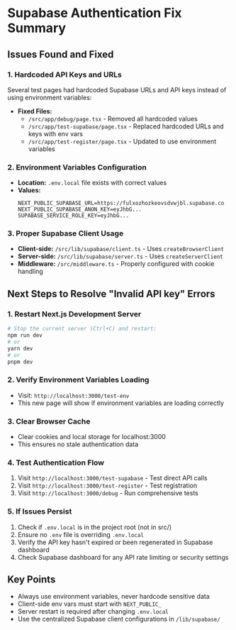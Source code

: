 # Supabase Authentication Fix Summary

## Issues Found and Fixed

### 1. Hardcoded API Keys and URLs
Several test pages had hardcoded Supabase URLs and API keys instead of using environment variables:

- **Fixed Files:**
  - `/src/app/debug/page.tsx` - Removed all hardcoded values
  - `/src/app/test-supabase/page.tsx` - Replaced hardcoded URLs and keys with env vars
  - `/src/app/test-register/page.tsx` - Updated to use environment variables

### 2. Environment Variables Configuration
- **Location:** `.env.local` file exists with correct values
- **Values:**
  ```
  NEXT_PUBLIC_SUPABASE_URL=https://fulxozhozkeovsdvwjbl.supabase.co
  NEXT_PUBLIC_SUPABASE_ANON_KEY=eyJhbG...
  SUPABASE_SERVICE_ROLE_KEY=eyJhbG...
  ```

### 3. Proper Supabase Client Usage
- **Client-side:** `/src/lib/supabase/client.ts` - Uses `createBrowserClient`
- **Server-side:** `/src/lib/supabase/server.ts` - Uses `createServerClient`
- **Middleware:** `/src/middleware.ts` - Properly configured with cookie handling

## Next Steps to Resolve "Invalid API key" Errors

### 1. Restart Next.js Development Server
```bash
# Stop the current server (Ctrl+C) and restart:
npm run dev
# or
yarn dev
# or
pnpm dev
```

### 2. Verify Environment Variables Loading
- Visit: `http://localhost:3000/test-env`
- This new page will show if environment variables are loading correctly

### 3. Clear Browser Cache
- Clear cookies and local storage for localhost:3000
- This ensures no stale authentication data

### 4. Test Authentication Flow
1. Visit `http://localhost:3000/test-supabase` - Test direct API calls
2. Visit `http://localhost:3000/test-register` - Test registration
3. Visit `http://localhost:3000/debug` - Run comprehensive tests

### 5. If Issues Persist
1. Check if `.env.local` is in the project root (not in src/)
2. Ensure no `.env` file is overriding `.env.local`
3. Verify the API key hasn't expired or been regenerated in Supabase dashboard
4. Check Supabase dashboard for any API rate limiting or security settings

## Key Points
- Always use environment variables, never hardcode sensitive data
- Client-side env vars must start with `NEXT_PUBLIC_`
- Server restart is required after changing `.env.local`
- Use the centralized Supabase client configurations in `/lib/supabase/`